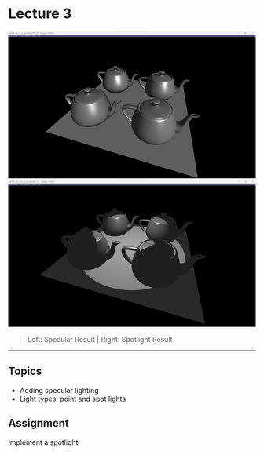 # Lecture 3

<p align="center">
  <img  src="images/img2.png"  height="300" width="550">
  <img  src="images/img.png"  height="300" width="550">
</p>

> Left: Specular Result | Right: Spotlight Result

---

## Topics

* Adding specular lighting
* Light types: point and spot lights

## Assignment

Implement a spotlight
